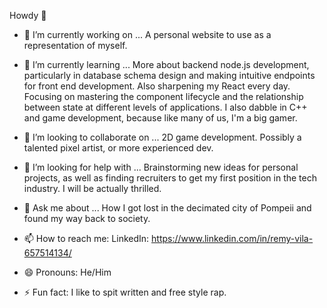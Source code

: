 Howdy 👋
- 🔭 I’m currently working on ...
A personal website to use as a representation of myself.

- 🌱 I’m currently learning ...
More about backend node.js development, particularly in database schema design and making intuitive endpoints for front end development.
Also sharpening my React every day. Focusing on mastering the component lifecycle and the relationship between state at different levels of applications.
I also dabble in C++ and game development, because like many of us, I'm a big gamer.

- 👯 I’m looking to collaborate on ...
2D game development. Possibly a talented pixel artist, or more experienced dev.

- 🤔 I’m looking for help with ...
Brainstorming new ideas for personal projects, as well as finding recruiters to get my first position in the tech industry. I will be actually thrilled.

- 💬 Ask me about ...
How I got lost in the decimated city of Pompeii and found my way back to society.

- 📫 How to reach me:
LinkedIn: https://www.linkedin.com/in/remy-vila-657514134/

- 😄 Pronouns: 
He/Him

- ⚡ Fun fact:
I like to spit written and free style rap.

